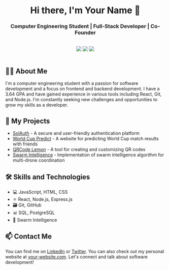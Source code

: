 <div align="center">
  <h1>Hi there, I'm Your Name 👋</h1>
  <h3>Computer Engineering Student | Full-Stack Developer | Co-Founder</h3>
  <br>
  <a href="https://www.solauth.xyz/"><img src="https://img.shields.io/badge/SolAuth-Blockchain%20Authentication-orange"></a>
  <a href="https://www.worldcup-predict.com/"><img src="https://img.shields.io/badge/World%20Cup%20Predictor-Predict%20matches-blue"></a>
  <a href="https://www.qrcode-lemon.com/"><img src="https://img.shields.io/badge/QRCode%20Lemon-Generate%20QR%20codes-green"></a>
  <br>
  <br>
</div>

## 👨‍💻 About Me
I'm a computer engineering student with a passion for software development and a focus on frontend and backend development. I have a 3.64 GPA and have gained experience in various tools including React, Git, and Node.js. I'm constantly seeking new challenges and opportunities to grow my skills as a developer.

## 🚀 My Projects

- [SolAuth](https://www.solauth.xyz/) - A secure and user-friendly authentication platform
- [World Cup Predict](https://www.worldcup-predict.com/) - A website for predicting World Cup match results with friends
- [QRCode Lemon](https://qrcode-lemon.com/) - A tool for creating and customizing QR codes
- [Swarm Intelligence](https://github.com/immpeccable/Coverage-Path-Planning) - Implementation of swarm intelligence algorithm for multi-drone coordination

## 🛠️ Skills and Technologies
- 💻 JavaScript, HTML, CSS
- ⚛️ React, Node.js, Express.js
- 🗃️ Git, GitHub
- 📊 SQL, PostgreSQL
- 🐝 Swarm Intelligence

## 📫 Contact Me
You can find me on [LinkedIn](https://www.linkedin.com/in/tunahan-dundar/) or [Twitter](https://twitter.com/thlikelymdiorum/). You can also check out my personal website at [your-website.com](https://tunahan-dundar.netlify.app/). Let's connect and talk about software development!

<!--
**immpeccable/immpeccable** is a ✨ _special_ ✨ repository because its `README.md` (this file) appears on your GitHub profile.

Here are some ideas to get you started:

- 🔭 I’m currently working on ...
- 🌱 I’m currently learning ...
- 👯 I’m looking to collaborate on ...
- 🤔 I’m looking for help with ...
- 💬 Ask me about ...
- 📫 How to reach me: ...
- 😄 Pronouns: ...
- ⚡ Fun fact: ...
-->
